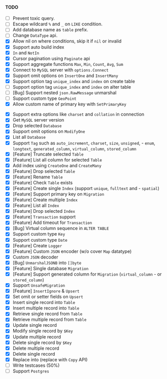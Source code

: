 #### TODO

- [ ] Prevent toxic query.
- [ ] Escape wildcard `%` and `_` on `LIKE` condition. 
- [ ] Add database name as `table` prefix.
- [ ] Change `DataType` api.
- [x] Allow nil on where conditions, skip it if `nil` or invalid 
- [x] Support auto build index
- [x] `In` and `NotIn`
- [x] Cursor pagination using `Paginate` api
- [x] Support aggregate functions `Max`, `Min`, `Count`, `Avg`, `Sum`
- [x] Connect to `MySQL` server with `options.Connect`
- [x] Support omit options on `InsertOne` and `InsertMany`
- [x] Support option tag `unique_index` and `index` on create table
- [ ] Support option tag `unique_index` and `index` on alter table
- [ ] [Bug] Support nested `json.RawMessage` unmarshal
- [ ] Support custom type `GeoPoint`
- [x] Allow custom name of primary key with `SetPrimaryKey`
<!-- - [ ] Eager loading with foreign key -->
- [x] Support extra options like `charset` and `collation` in connection
- [x] Get `MySQL` server version
- [x] Drop selected `Database`
- [x] Support omit options on `ModifyOne`
- [x] List all `Database`
- [x] Support `Tag` such as `auto_increment`, `charset`, `size`, `unsigned`, - `enum`, `longtext`, `generated_column`, `virtual_column`, `stored_column`
- [x] [Feature] Truncate selected `Table`
- [x] [Feature] List all column for selected `Table`
- [x] Add index using `CreateOne` and `CreateMany`
- [x] [Feature] Drop selected `Table`
- [x] [Feature] Rename `Table`
- [x] [Feature] Check `Table` exists
- [x] [Feature] Create single `Index` (support `unique`, `fulltext` and - `spatial`)
- [x] [Feature] Support primary key on `Migration`
- [x] [Feature] Create multiple `Index`
- [x] [Feature] List all `Index`
- [x] [Feature] Drop selected `Index`
- [x] [Feature] `Transaction` support
- [x] [Feature] Add timeout for `Transaction`
- [x] [Bug] Virtual column sequence in `ALTER TABLE`
- [x] Support custom type `Key`
- [x] Support custom type `Date`
- [x] [Feature] Create `Logger`
- [x] [Feature] Custom `JSON` encoder (w/o cover `Map` datatype)
- [x] Custom `JSON` decoder
- [x] [Bug] `UnmarshalJSONB` into `[]byte`
- [x] [Feature] Single database `Migration`
- [x] [Feature] Support generated column for `Migration` (`virtual_column` - or `stored_column`)
- [x] Support `UnsafeMigration`
- [x] [Feature] `InsertIgnore` & `Upsert`
- [x] Set omit or setter fields on `Upsert`
- [x] Insert single record into `Table`
- [x] Insert multiple record into `Table`
- [x] Retrieve single record from `Table`
- [x] Retrieve multiple record from `Table`
- [x] Update single record
- [x] Modify single record by `$Key`
- [x] Update multiple record
- [x] Delete single record by `$Key`
- [x] Delete multiple record
- [x] Delete single record
- [x] Replace into (replace with `Copy` API)
- [ ] Write testcases (50%)
- [ ] Support `Postgres`
